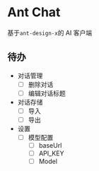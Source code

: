 # Ant Chat

基于`ant-design-x`的 AI 客户端

## 待办

- 对话管理
  - [ ] 删除对话
  - [ ] 编辑对话标题
- 对话存储
  - [ ] 导入
  - [ ] 导出
- 设置
  - [ ] 模型配置
    - [ ] baseUrl
    - [ ] API_KEY
    - [ ] Model
